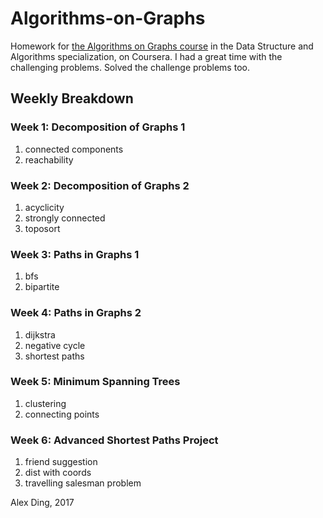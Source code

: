 # Algorithms-on-Graphs
Homework for [the Algorithms on Graphs course](https://www.coursera.org/learn/algorithms-on-graphs) in the Data Structure and Algorithms specialization, on Coursera. I had a great time with the challenging problems. Solved the challenge problems too. 

## Weekly Breakdown
### Week 1: Decomposition of Graphs 1
1. connected components
2. reachability

### Week 2: Decomposition of Graphs 2
1. acyclicity
2. strongly connected
3. toposort

### Week 3: Paths in Graphs 1
1. bfs
2. bipartite

### Week 4: Paths in Graphs 2
1. dijkstra
2. negative cycle
3. shortest paths

### Week 5: Minimum Spanning Trees
1. clustering
2. connecting points

### Week 6: Advanced Shortest Paths Project
1. friend suggestion
2. dist with coords
3. travelling salesman problem

Alex Ding, 2017
